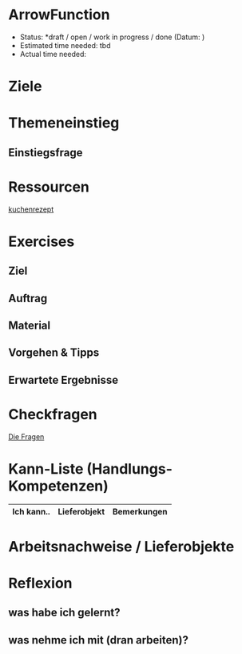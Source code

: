 ArrowFunction
========================
* Status: *draft / open / work in progress / done (Datum: )
* Estimated time needed: tbd
* Actual time needed:

# Ziele

# Themeneinstieg
## Einstiegsfrage

# Ressourcen
[kuchenrezept](http://xyz.com/kuchen.rez)

# Exercises
## Ziel
## Auftrag
## Material
## Vorgehen & Tipps
## Erwartete Ergebnisse

# Checkfragen
[Die Fragen](checkme.md)

# Kann-Liste (Handlungs-Kompetenzen)

| Ich kann.. | Lieferobjekt | Bemerkungen |
| --- | --- | --- |

# Arbeitsnachweise / Lieferobjekte

# Reflexion
## was habe ich gelernt?
## was nehme ich mit (dran arbeiten)?
